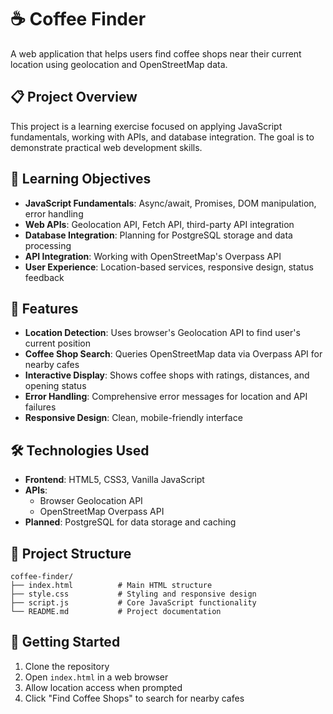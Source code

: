 # ☕ Coffee Finder

A web application that helps users find coffee shops near their current location using geolocation and OpenStreetMap data.

## 📋 Project Overview

This project is a learning exercise focused on applying JavaScript fundamentals, working with APIs, and database integration. The goal is to demonstrate practical web development skills.

## 🎯 Learning Objectives

- **JavaScript Fundamentals**: Async/await, Promises, DOM manipulation, error handling
- **Web APIs**: Geolocation API, Fetch API, third-party API integration
- **Database Integration**: Planning for PostgreSQL storage and data processing
- **API Integration**: Working with OpenStreetMap's Overpass API
- **User Experience**: Location-based services, responsive design, status feedback

## 🚀 Features

- **Location Detection**: Uses browser's Geolocation API to find user's current position
- **Coffee Shop Search**: Queries OpenStreetMap data via Overpass API for nearby cafes
- **Interactive Display**: Shows coffee shops with ratings, distances, and opening status
- **Error Handling**: Comprehensive error messages for location and API failures
- **Responsive Design**: Clean, mobile-friendly interface

## 🛠️ Technologies Used

- **Frontend**: HTML5, CSS3, Vanilla JavaScript
- **APIs**: 
  - Browser Geolocation API
  - OpenStreetMap Overpass API
- **Planned**: PostgreSQL for data storage and caching

## 📁 Project Structure

```
coffee-finder/
├── index.html          # Main HTML structure
├── style.css           # Styling and responsive design
├── script.js           # Core JavaScript functionality
└── README.md           # Project documentation
```

## 🚦 Getting Started

1. Clone the repository
2. Open `index.html` in a web browser
3. Allow location access when prompted
4. Click "Find Coffee Shops" to search for nearby cafes
